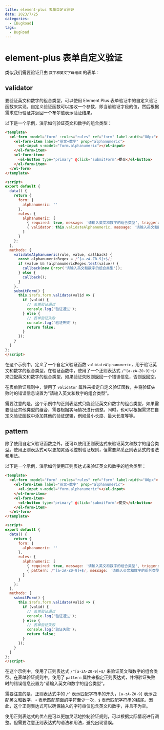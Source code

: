 ```yaml
---
title: element-plus 表单自定义验证
date: 2023/7/25
categories:
  - [BugRoad]
tags: 
  - BugRoad
---
```


# element-plus 表单自定义验证

类似我们需要验证只由 `数字和英文字母组成` 的表单：

## validator

要验证英文和数字的组合类型，可以使用 Element Plus 表单验证中的自定义验证函数来实现。自定义验证函数可以接收一个参数，即当前验证字段的值，然后根据需求进行验证并返回一个布尔值表示验证结果。

以下是一个示例，演示如何验证英文和数字的组合类型：

```html
<template>
  <el-form :model="form" :rules="rules" ref="form" label-width="80px">
    <el-form-item label="英文+数字" prop="alphanumeric">
      <el-input v-model="form.alphanumeric"></el-input>
    </el-form-item>
    <el-form-item>
      <el-button type="primary" @click="submitForm">提交</el-button>
    </el-form-item>
  </el-form>
</template>

<script>
export default {
  data() {
    return {
      form: {
        alphanumeric: ''
      },
      rules: {
        alphanumeric: [
          { required: true, message: '请输入英文和数字的组合类型', trigger: 'blur' },
          { validator: this.validateAlphanumeric, message: '请输入英文和数字的组合类型', trigger: 'blur' }
        ]
      }
    };
  },
  methods: {
    validateAlphanumeric(rule, value, callback) {
      const alphanumericRegex = /^[a-zA-Z0-9]+$/;
      if (value && !alphanumericRegex.test(value)) {
        callback(new Error('请输入英文和数字的组合类型'));
      } else {
        callback();
      }
    },
    submitForm() {
      this.$refs.form.validate(valid => {
        if (valid) {
          // 表单验证通过
          console.log('验证通过');
        } else {
          // 表单验证失败
          console.log('验证失败');
          return false;
        }
      });
    }
  }
};
</script>
```

在这个示例中，定义了一个自定义验证函数 `validateAlphanumeric`，用于验证英文和数字的组合类型。在验证函数中，使用了一个正则表达式 `/^[a-zA-Z0-9]+$/` 来匹配英文和数字的组合类型，如果验证失败则返回一个错误信息，否则返回空。

在表单验证规则中，使用了 `validator` 属性来指定自定义验证函数，并将验证失败时的错误信息设置为“请输入英文和数字的组合类型”。

需要注意的是，这个示例中的正则表达式只能验证英文和数字的组合类型，如果需要验证其他类型的组合，需要根据实际情况进行调整。同时，也可以根据需求在自定义验证函数中添加其他的验证逻辑，例如最小长度、最大长度等等。

## pattern

除了使用自定义验证函数之外，还可以使用正则表达式来验证英文和数字的组合类型。使用正则表达式可以更加灵活地控制验证规则，但需要熟悉正则表达式的语法和用法。

以下是一个示例，演示如何使用正则表达式来验证英文和数字的组合类型：

```html
<template>
  <el-form :model="form" :rules="rules" ref="form" label-width="80px">
    <el-form-item label="英文+数字" prop="alphanumeric">
      <el-input v-model="form.alphanumeric"></el-input>
    </el-form-item>
    <el-form-item>
      <el-button type="primary" @click="submitForm">提交</el-button>
    </el-form-item>
  </el-form>
</template>

<script>
export default {
  data() {
    return {
      form: {
        alphanumeric: ''
      },
      rules: {
        alphanumeric: [
          { required: true, message: '请输入英文和数字的组合类型', trigger: 'blur' },
          { pattern: /^[a-zA-Z0-9]+$/, message: '请输入英文和数字的组合类型', trigger: 'blur' }
        ]
      }
    };
  },
  methods: {
    submitForm() {
      this.$refs.form.validate(valid => {
        if (valid) {
          // 表单验证通过
          console.log('验证通过');
        } else {
          // 表单验证失败
          console.log('验证失败');
          return false;
        }
      });
    }
  }
};
</script>
```

在这个示例中，使用了正则表达式 `/^[a-zA-Z0-9]+$/` 来验证英文和数字的组合类型。在表单验证规则中，使用了 `pattern` 属性来指定正则表达式，并将验证失败时的错误信息设置为“请输入英文和数字的组合类型”。

需要注意的是，正则表达式中的 `/^` 表示匹配字符串的开头，`[a-zA-Z0-9]` 表示匹配英文和数字，`+` 表示匹配前面的字符至少一次，`$` 表示匹配字符串的结尾。因此，这个正则表达式可以确保输入的字符串仅包含英文和数字，并且不为空。

使用正则表达式的优点是可以更加灵活地控制验证规则，可以根据实际情况进行调整。但需要注意正则表达式的语法和用法，避免出现错误。
